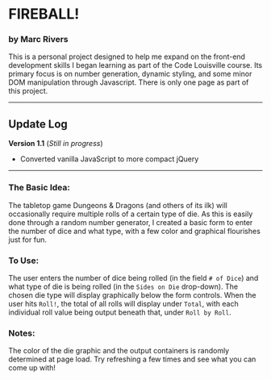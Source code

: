 # FIREBALL!
### by Marc Rivers

This is a personal project designed to help me expand on the front-end development skills
I began learning as part of the Code Louisville course.  Its primary focus is on number generation, 
dynamic styling, and some minor DOM manipulation through Javascript.  There is only one page as
part of this project.

---

## Update Log

**Version 1.1**
(*Still in progress*)
- Converted vanilla JavaScript to more compact jQuery

---

### The Basic Idea:
The tabletop game Dungeons & Dragons (and others of its ilk) will occasionally require multiple
rolls of a certain type of die.  As this is easily done through a random number generator, I
created a basic form to enter the number of dice and what type, with a few color and graphical
flourishes just for fun.

### To Use:
The user enters the number of dice being rolled (in the field `# of Dice`) and what type of 
die is being rolled (in the `Sides on Die` drop-down).  The chosen die type will display
graphically below the form controls.
When the user hits `Roll!`, the total of all rolls will display under `Total`,
with each individual roll value being output beneath that, under `Roll by Roll`.

### Notes:
The color of the die graphic and the output containers is randomly determined at page load.
Try refreshing a few times and see what you can come up with!
